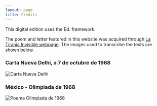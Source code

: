 ```yaml
---
layout: page
title: Credits
---
```


This digital edition uses the Ed. framework.

The poem and letter featured in this website was acquired through [La Tiranía Invisible webpage](latiraniainvisible.com). The images used to transcribe the texts are shown below.

### Carta Nueva Delhi, a 7 de octubre de 1968
![Carta Nueva Delhi](/assets/letter1.png)

### México - Olimpiada de 1968
![Poema Olimpiada de 1968](/assets/poem1.png)
